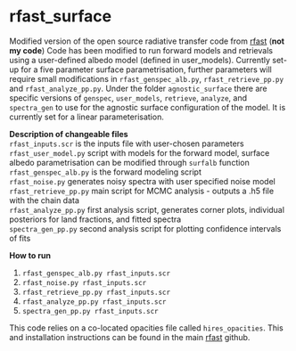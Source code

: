 # rfast_surface
Modified version of the open source radiative transfer code from [rfast](https://github.com/hablabx/rfast) (**not my code**)
Code has been modified to run forward models and retrievals using a user-defined albedo model (defined in user_models). Currently set-up for a five parameter surface parametrisation, further parameters will require small modifications in ```rfast_genspec_alb.py```, ```rfast_retrieve_pp.py``` and ```rfast_analyze_pp.py```. Under the folder ```agnostic_surface``` there are specific versions of ```genspec```, ```user_models```, ```retrieve```, ```analyze```, and ```spectra_gen``` to use for the agnostic surface configuration of the model. It is currently set for a linear parameterisation.

**Description of changeable files** <br/>
```rfast_inputs.scr``` is the inputs file with user-chosen parameters <br/>
```rfast_user_model.py``` script with models for the forward model, surface albedo parametrisation can be modified through ```surfalb``` function <br/>
```rfast_genspec_alb.py``` is the forward modeling script <br/>
```rfast_noise.py``` generates noisy spectra with user specified noise model <br/>
```rfast_retrieve_pp.py``` main script for MCMC analysis - outputs a .h5 file with the chain data <br/>
```rfast_analyze_pp.py``` first analysis script, generates corner plots, individual posteriors for land fractions, and fitted spectra <br/>
```spectra_gen_pp.py``` second analysis script for plotting confidence intervals of fits <br/>

**How to run**
1. ```rfast_genspec_alb.py rfast_inputs.scr```
2. ```rfast_noise.py rfast_inputs.scr```
3. ```rfast_retrieve_pp.py rfast_inputs.scr```
4. ```rfast_analyze_pp.py rfast_inputs.scr```
5. ```spectra_gen_pp.py rfast_inputs.scr``` <br/>

This code relies on a co-located opacities file called ```hires_opacities```. This and installation instructions can be found in the main [rfast](https://github.com/hablabx/rfast) github.

